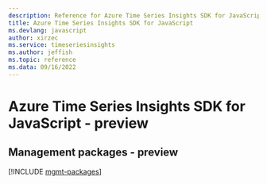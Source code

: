 ```yaml
---
description: Reference for Azure Time Series Insights SDK for JavaScript
title: Azure Time Series Insights SDK for JavaScript
ms.devlang: javascript
author: xirzec
ms.service: timeseriesinsights
ms.author: jeffish
ms.topic: reference
ms.data: 09/16/2022
---
```

# Azure Time Series Insights SDK for JavaScript - preview

## Management packages - preview
[!INCLUDE [mgmt-packages](time-series-insights-mgmt-index.md)]